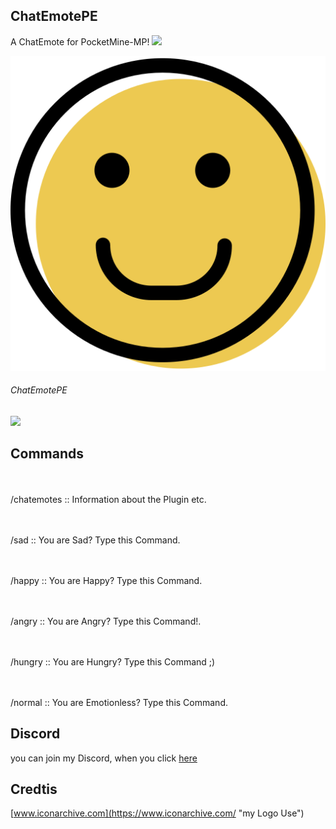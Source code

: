 ## ChatEmotePE
A ChatEmote for PocketMine-MP!
[![](https://poggit.pmmp.io/shield.state/ChatEmotePE)](https://poggit.pmmp.io/p/ChatEmotePE)

[![](https://github.com/N0aah02/ChatEmotePE/blob/main/assets/happy.png?raw=true)](https://beispiel.de)


######  ChatEmotePE


[![](https://img.shields.io/badge/ChatEmotesPE-The%20Future%20of%20Chat%20Emotes-blue)](https://poggit.pmmp.io/p/ChatEmotePE)

## Commands
<br><br>
/chatemotes :: Information about the Plugin etc.

<br><br>
/sad :: You are Sad? Type this Command.

<br><br>
/happy :: You are Happy? Type this Command.

<br><br>
/angry :: You are Angry? Type this Command!.

<br><br>
/hungry :: You are Hungry? Type this Command ;)

<br><br>
/normal :: You are Emotionless? Type this Command.
<br>

## Discord
you can join my Discord, when you click [here](https://dsc.gg/PMCoding "Click on this Text")

## Credtis
[www.iconarchive.com](https://www.iconarchive.com/ "my Logo Use")
